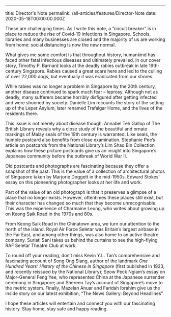 ---
title: Director's Note
permalink: /all-articles/features/Director-Note
date: 2020-05-18T00:00:00.000Z

These are challenging times. As I write this note, a “circuit breaker” is in place to reduce the rise of Covid-19 infections in Singapore. Schools, libraries and many businesses are closed and the majority of us are working from home: social distancing is now the new normal.

What gives me some comfort is that throughout history, humankind has faced other fatal infectious diseases and ultimately prevailed. In our cover story, Timothy P. Barnard looks at the deadly rabies outbreak in late 19th-century Singapore. Rabies caused a great scare here and led to the culling of over 22,000 dogs, but eventually it was eradicated from our shores. 

While rabies was no longer a problem in Singapore by the 20th century, another disease continued to spark much fear – leprosy. Although not as deadly, many sufferers became horribly disfigured after getting infected and were shunned by society. Danielle Lim recounts the story of the setting up of the Leper Asylum, later renamed Trafalgar Home, and the lives of the residents there. 

This issue is not merely about disease though. Annabel Teh Gallop of The British Library reveals why a close study of the beautiful and ornate markings of Malay seals of the 19th century is warranted. Like seals, the humble postcard also benefits from close examination. Stephanie Pee’s article on postcards from the National Library’s Lim Shao Bin Collection explains how these picture postcards give us an insight into Singapore’s Japanese community before the outbreak of World War II.

Old postcards and photographs are fascinating because they offer a snapshot of the past. This is the value of a collection of architectural photos of Singapore taken by Marjorie Doggett in the mid-1950s. Edward Stokes’ essay on this pioneering photographer looks at her life and work.

Part of the value of an old photograph is that it preserves a glimpse of a place that no longer exists. However, oftentimes these places still exist, but their character has changed so much that they become unrecognisable. This was the experience of Charmaine Leung, who writes about growing up on Keong Saik Road in the 1970s and 80s. 

From Keong Saik Road in the Chinatown area, we turn our attention to the north of the island. Royal Air Force Seletar was Britain’s largest airbase in the Far East, and among other things, was also home to an active theatre company. Suriati Sani takes us behind the curtains to see the high-flying RAF Seletar Theatre Club at work.

To round off your reading, don’t miss Kevin Y.L. Tan’s comprehensive and fascinating account of Song Ong Siang, author of the landmark *One Hundred Years’ History of the Chinese in Singapore* (first published in 1923, and recently reissued by the National Library); Seow Peck Ngiam’s essay on Major-General Feng Yee, who represented China at the Japanese surrender ceremony in Singapore; and Shereen Tay’s account of Singapore’s move to the metric system. Finally, Mazelan Anuar and Faridah Ibrahim give us the inside story on our latest exhibition, “The News Gallery: Beyond Headlines”.

I hope these articles will entertain and connect you with our fascinating history. Stay home, stay safe and happy reading.

